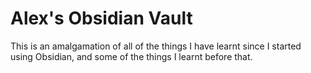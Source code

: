 # Alex's Obsidian Vault

This is an amalgamation of all of the things I have learnt since I started using Obsidian, and some of the things I learnt before that.